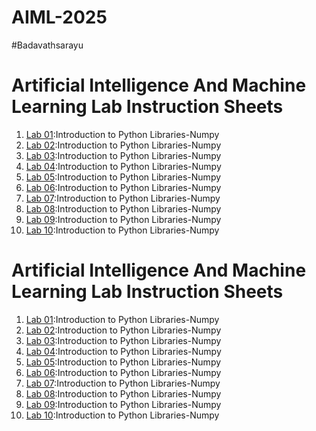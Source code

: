 # AIML-2025
#Badavathsarayu
# Artificial Intelligence And Machine Learning Lab Instruction Sheets
1. [Lab 01](https://github.com/Badavathsarayu/AIML-2025/blob/main/AIML_A1%20(1).pdf):Introduction to Python Libraries-Numpy
2. [Lab 02](https://github.com/Badavathsarayu/AIML-2025/blob/main/AIML_A2%20(1).pdf):Introduction to Python Libraries-Numpy
3. [Lab 03](https://github.com/Badavathsarayu/AIML-2025/blob/main/AIML_A3%20(1).pdf):Introduction to Python Libraries-Numpy
4. [Lab 04](https://github.com/Badavathsarayu/AIML-2025/blob/main/AIML_A4.pdf):Introduction to Python Libraries-Numpy
5. [Lab 05](https://github.com/Badavathsarayu/AIML-2025/blob/main/AIML_A5.pdf):Introduction to Python Libraries-Numpy
6. [Lab 06](https://github.com/Badavathsarayu/AIML-2025/blob/main/AIML_A6%20(1).pdf):Introduction to Python Libraries-Numpy
7. [Lab 07]():Introduction to Python Libraries-Numpy
8. [Lab 08]():Introduction to Python Libraries-Numpy
9. [Lab 09]():Introduction to Python Libraries-Numpy
10. [Lab 10]():Introduction to Python Libraries-Numpy

# Artificial Intelligence And Machine Learning Lab Instruction Sheets
1. [Lab 01]():Introduction to Python Libraries-Numpy
2. [Lab 02]():Introduction to Python Libraries-Numpy
3. [Lab 03]():Introduction to Python Libraries-Numpy
4. [Lab 04]():Introduction to Python Libraries-Numpy
5. [Lab 05]():Introduction to Python Libraries-Numpy
6. [Lab 06]():Introduction to Python Libraries-Numpy
7. [Lab 07]():Introduction to Python Libraries-Numpy
8. [Lab 08]():Introduction to Python Libraries-Numpy
9. [Lab 09]():Introduction to Python Libraries-Numpy
10. [Lab 10]():Introduction to Python Libraries-Numpy
